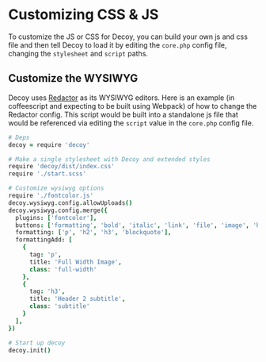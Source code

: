 # Customizing CSS & JS

To customize the JS or CSS for Decoy, you can build your own js and css file and then tell Decoy to load it by editing the `core.php` config file, changing the `stylesheet` and `script` paths.

## Customize the WYSIWYG

Decoy uses [Redactor](http://imperavi.com/redactor/) as its WYSIWYG editors.  Here is an example (in coffeescript and expecting to be built using Webpack) of how to change the Redactor config.  This script would be built into a standalone js file that would be referenced via editing the `script` value in the `core.php` config file.

```coffee
# Deps
decoy = require 'decoy'

# Make a single stylesheet with Decoy and extended styles
require 'decoy/dist/index.css'
require './start.scss'

# Customize wysiwyg options
require './fontcolor.js'
decoy.wysiwyg.config.allowUploads()
decoy.wysiwyg.config.merge({
  plugins: ['fontcolor'],
  buttons: ['formatting', 'bold', 'italic', 'link', 'file', 'image', 'horizontalrule', 'orderedlist', 'unorderedlist', 'html'],
  formatting: ['p', 'h2', 'h3', 'blockquote'],
  formattingAdd: [
    {
      tag: 'p',
      title: 'Full Width Image',
      class: 'full-width'
    },
    {
      tag: 'h3',
      title: 'Header 2 subtitle',
      class: 'subtitle'
    }
  ],
})

# Start up decoy
decoy.init()
```
